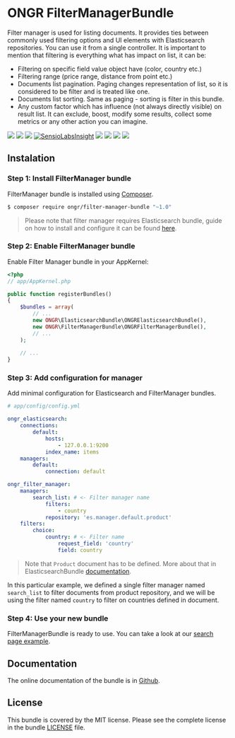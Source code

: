 # ONGR FilterManagerBundle

Filter manager is used for listing documents. It provides ties between commonly used filtering options and UI elements with Elasticsearch repositories.
You can use it from a single controller.
It is important to mention that filtering is everything what has impact on list, it can be:
- Filtering on specific field value object have (color, country etc.)
- Filtering range (price range, distance from point etc.)
- Documents list pagination. Paging changes representation of list, so it is considered to be filter and is treated like one.
- Documents list sorting. Same as paging - sorting is filter in this bundle.
- Any custom factor which has influence (not always directly visible) on result list. It can exclude, boost, modify some results, collect some metrics or any other action you can imagine.

[![](https://travis-ci.org/ongr-io/FilterManagerBundle.svg?branch=master)](https://travis-ci.org/ongr-io/FilterManagerBundle)
[![](https://scrutinizer-ci.com/g/ongr-io/FilterManagerBundle/badges/quality-score.png?b=master)](https://scrutinizer-ci.com/g/ongr-io/FilterManagerBundle/?branch=master)
[![](https://scrutinizer-ci.com/g/ongr-io/FilterManagerBundle/badges/coverage.png?b=master)](https://scrutinizer-ci.com/g/ongr-io/FilterManagerBundle/?branch=master)
[![SensioLabsInsight](https://insight.sensiolabs.com/projects/85da870f-6b31-48bd-885c-5b6203f25041/mini.png)](https://insight.sensiolabs.com/projects/85da870f-6b31-48bd-885c-5b6203f25041)
[![](https://poser.pugx.org/ongr/filter-manager-bundle/downloads)](https://packagist.org/packages/ongr/filter-manager-bundle)
[![](https://poser.pugx.org/ongr/filter-manager-bundle/v/stable)](https://packagist.org/packages/ongr/filter-manager-bundle)
[![](https://poser.pugx.org/ongr/filter-manager-bundle/v/unstable)](https://packagist.org/packages/ongr/filter-manager-bundle)
[![](https://poser.pugx.org/ongr/filter-manager-bundle/license)](https://packagist.org/packages/ongr/filter-manager-bundle)

## Instalation

### Step 1: Install FilterManager bundle

FilterManager bundle is installed using [Composer](https://getcomposer.org).

```bash
$ composer require ongr/filter-manager-bundle "~1.0"
```

> Please note that filter manager requires Elasticsearch bundle, guide on how to install and configure it can be found [here](https://github.com/ongr-io/ElasticsearchBundle).

### Step 2: Enable FilterManager bundle

Enable Filter Manager bundle in your AppKernel:

```php
<?php
// app/AppKernel.php

public function registerBundles()
{
    $bundles = array(
        // ...
        new ONGR\ElasticsearchBundle\ONGRElasticsearchBundle(),
        new ONGR\FilterManagerBundle\ONGRFilterManagerBundle(),
        // ...
    );
    
    // ...
}
```

### Step 3: Add configuration for manager

Add minimal configuration for Elasticsearch and FilterManager bundles.

```yaml
# app/config/config.yml

ongr_elasticsearch:
    connections:
        default:
            hosts:
                - 127.0.0.1:9200
            index_name: items
    managers:
        default:
            connection: default

ongr_filter_manager:
    managers:
        search_list: # <- Filter manager name
            filters:
                - country
            repository: 'es.manager.default.product'
    filters:
        choice:
            country: # <- Filter name
                request_field: 'country'
                field: country
```
> Note that `Product` document has to be defined. More about that in ElasticsearchBundle [documentation](https://github.com/ongr-io/ElasticsearchBundle/blob/master/Resources/doc/mapping.md).

In this particular example, we defined a single filter manager named `search_list` to filter documents from product repository, and we will be using the filter named `country` to filter on countries defined in document.

### Step 4: Use your new bundle

FilterManagerBundle is ready to use. You can take a look at our [search page example](Resources/doc/examples/search_example.md).


## Documentation

The online documentation of the bundle is in [Github](Resources/doc/index.md).

## License

This bundle is covered by the MIT license. Please see the complete license in the bundle [LICENSE](LICENSE) file.
